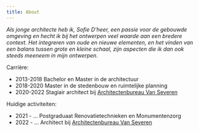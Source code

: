 ```yaml
---
title: About
---
```


*Als jonge architecte heb ik, Sofie D’heer, een passie voor de gebouwde omgeving en hecht ik bij het ontwerpen veel waarde aan een bredere context. Het integreren van oude en nieuwe elementen, en het vinden van een balans tussen grote en kleine schaal, zijn aspecten die ik dan ook steeds meeneem in mijn ontwerpen.*

Carrière: 

- 2013-2018 Bachelor en Master in de architectuur
- 2018-2020 Master in de stedenbouw en ruimtelijke planning
- 2020-2022 Stagiair architect bij [Architectenbureau Van Severen](https://www.architectenvs.be)

Huidige activiteiten:
- 2021 - ... Postgraduaat Renovatietechnieken en Monumentenzorg
- 2022 - ... Architect bij [Architectenbureau Van Severen](https://www.architectenvs.be)
